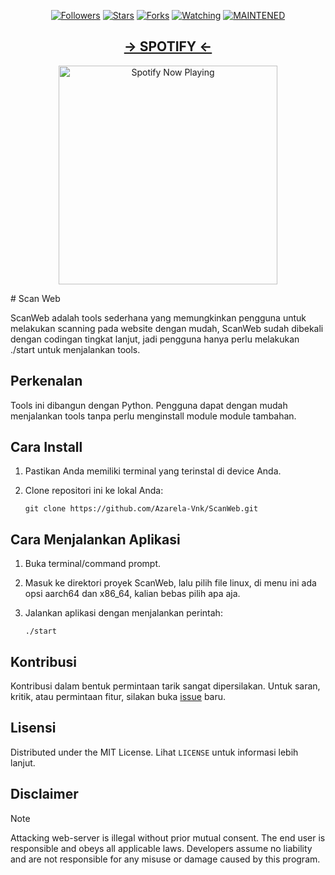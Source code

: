 
<p align="center">
<a href="https://github.com/Azarela-Vnk/followers"><img title="Followers" src="https://img.shields.io/github/followers/Azarela-Vnk?color=blue&style=flat-square"></a>
<a href="https://github.com/Azarela-Vnk/ScanWeb/stargazers/"><img title="Stars" src="https://img.shields.io/github/stars/Azarela-Vnk/ScanWeb?color=red&style=flat-square"></a>
<a href="https://github.com/Azarela-Vnk/ScanWeb/network/members"><img title="Forks" src="http://img.shields.io/github/forks/Azarela-Vnk/ScanWeb?color=red&style=flat-square"></a>
<a href="https://github.com/Azarela-Vnk/ScanWeb/watchers"><img title="Watching" src="https://img.shields.io/github/watchers/Azarela-Vnk/ScanWeb?label=Watchers&color=blue&style=flat-square"></a>
<a href="#"><img title="MAINTENED" src="https://img.shields.io/badge/MAINTENED-NO-blue.svg"</a>
</p>

</p>
<h2 align="center">-> SPOTIFY <-</h2>
<p align="center">
  <a href="https://open.spotify.com/track/5rRAOgZOAqHwUMwVAXkUYU?si=66_j1Qi3SWWI4yJLNQVQcQ" target="_blank"><img src="https://now-playing-on-spotify.vercel.app/api/spotify" alt="Spotify Now Playing" width="350"/></a>
</p>
# Scan Web

ScanWeb adalah tools sederhana yang memungkinkan pengguna untuk melakukan scanning pada website dengan mudah, ScanWeb sudah dibekali dengan codingan tingkat lanjut, jadi pengguna hanya perlu melakukan ./start untuk menjalankan tools.

## Perkenalan

Tools ini dibangun dengan Python. Pengguna dapat dengan mudah menjalankan tools tanpa perlu menginstall module module tambahan.

## Cara Install

1. Pastikan Anda memiliki terminal yang terinstal di device Anda.
2. Clone repositori ini ke lokal Anda:

    ```
    git clone https://github.com/Azarela-Vnk/ScanWeb.git
    ```

## Cara Menjalankan Aplikasi

1. Buka terminal/command prompt.
2. Masuk ke direktori proyek ScanWeb, lalu pilih file linux, di menu ini ada opsi aarch64 dan x86_64, kalian bebas pilih apa aja.
3. Jalankan aplikasi dengan menjalankan perintah:

    ```
    ./start
    ```

## Kontribusi

Kontribusi dalam bentuk permintaan tarik sangat dipersilakan. Untuk saran, kritik, atau permintaan fitur, silakan buka [issue](https://github.com/Azarela-Vnk/ScanWeb/issues) baru.

## Lisensi

Distributed under the MIT License. Lihat `LICENSE` untuk informasi lebih lanjut.

## Disclaimer
> [!NOTE]
> Attacking web-server is illegal without prior mutual consent. The end user is responsible and obeys all applicable laws.
> Developers assume no liability and are not responsible for any misuse or damage caused by this program.
